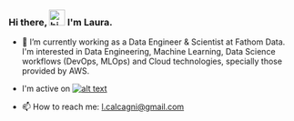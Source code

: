 ### Hi there, <img src="https://user-images.githubusercontent.com/1303154/88677602-1635ba80-d120-11ea-84d8-d263ba5fc3c0.gif" width="28px" alt="hi"> I'm Laura.


- 🔭 I’m currently working as a Data Engineer & Scientist at Fathom Data. I'm interested in Data Engineering, Machine Learning, Data Science workflows (DevOps, MLOps) and Cloud technologies, specially those provided by AWS.

- I'm active on <a href="https://www.linkedin.com/in/lauracalcagni/"> ![alt text](https://img.shields.io/badge/-LinkedIn-0e76a8?style=plastic&logo=linkedIn)</a>

- 📫 How to reach me: l.calcagni@gmail.com

